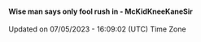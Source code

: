 #### Wise man says only fool rush in - McKidKneeKaneSir
Updated on 07/05/2023 - 16:09:02 (UTC) Time Zone
